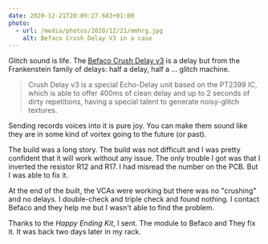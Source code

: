 ```yaml
---
date: 2020-12-21T20:09:27.683+01:00
photo:
  - url: /media/photos/2020/12/21/mmhrg.jpg
    alt: Befaco Crush Delay V3 in a case
---
```

Glitch sound is life. The [Befaco Crush Delay v3](https://www.befaco.org/crush-delay-v3/) is a delay but from the Frankenstein family of delays: half a delay, half a ... glitch machine.

> Crush Delay v3 is a special Echo-Delay unit based on the PT2399 IC, which is able to offer 400ms of clean delay and up to 2 seconds of dirty repetitions, having a special talent to generate noisy-glitch textures.

Sending records voices into it is pure joy. You can make them sound like they are in some kind of vortex going to the future (or past).

The build was a long story. The build was not difficult and I was pretty confident that it will work without any issue. The only trouble I got was that I inverted the resistor R12 and R17. I had misread the number on the PCB. But I was able to fix it.

At the end of the built, the VCAs were working but there was no "crushing" and no delays. I double-check and triple check and found nothing. I contact Befaco and they help me but I wasn't able to find the problem.

Thanks to the *Happy Ending Kit*, I sent. The module to Befaco and They fix it. It was back two days later in my rack.
